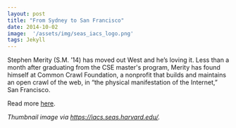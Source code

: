 ```yaml
---
layout: post
title: "From Sydney to San Francisco"
date: 2014-10-02
image:  '/assets/img/seas_iacs_logo.png'
tags: Jekyll
---
```


Stephen Merity (S.M. ’14) has moved out West and he’s loving it. Less than a month after graduating from the CSE master's program, Merity has found himself at Common Crawl Foundation, a nonprofit that builds and maintains an open crawl of the web, in “the physical manifestation of the Internet,” San Francisco.

Read more [here](https://iacs.seas.harvard.edu/news/cse-alumni-spotlight-stephen-merity).

*Thumbnail image via https://iacs.seas.harvard.edu/.*